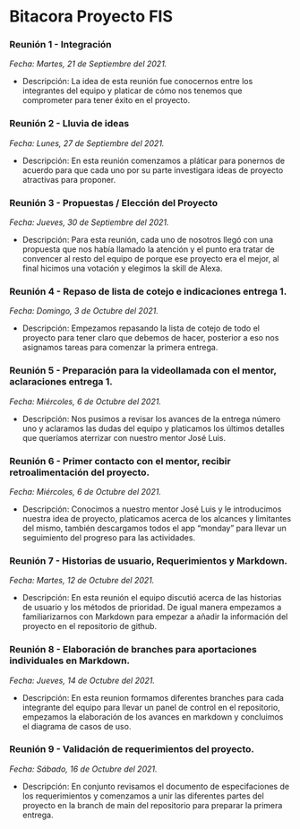 
# **Bitacora Proyecto FIS**

### Reunión 1 - Integración
*Fecha: Martes, 21 de Septiembre del 2021.*
* Descripción: La idea de esta reunión fue conocernos entre los integrantes del equipo y platicar de cómo nos tenemos que comprometer para tener éxito en el proyecto.


### Reunión 2 - Lluvia de ideas
*Fecha: Lunes, 27 de Septiembre del 2021.*
* Descripción: En esta reunión comenzamos a pláticar para ponernos de acuerdo para que cada uno por su parte investigara ideas de proyecto atractivas para proponer.


### Reunión 3 - Propuestas / Elección del Proyecto
*Fecha: Jueves, 30 de Septiembre del 2021.*
* Descripción: Para esta reunión, cada uno de nosotros llegó con una propuesta que nos había llamado la atención y el punto era tratar de convencer al resto del equipo de porque ese proyecto era el mejor, al final hicimos una votación y elegimos la skill de Alexa.


### Reunión 4 - Repaso de lista de cotejo e indicaciones entrega 1.
*Fecha: Domingo, 3 de Octubre del 2021.*
* Descripción: Empezamos repasando la lista de cotejo de todo el proyecto para tener claro que debemos de hacer, posterior a eso nos asignamos tareas para comenzar la primera entrega.


### Reunión 5 - Preparación para la videollamada con el mentor, aclaraciones entrega 1. 
*Fecha: Miércoles, 6 de Octubre del 2021.*
* Descripción: Nos pusimos a revisar los avances de la entrega número uno y aclaramos las dudas del equipo y platicamos los últimos detalles que queríamos aterrizar con nuestro mentor José Luis.


### Reunión 6 - Primer contacto con el mentor, recibir retroalimentación del proyecto.
*Fecha: Miércoles, 6 de Octubre del 2021.*
* Descripción: Conocimos a nuestro mentor José Luis y le introducimos nuestra idea de proyecto, platicamos acerca de los alcances y limitantes del mismo, también descargamos todos el app “monday” para llevar un seguimiento del progreso para las actividades.


### Reunión 7 - Historias de usuario, Requerimientos y Markdown.
*Fecha: Martes, 12 de Octubre del 2021.*
* Descripción: En esta reunión el equipo discutió acerca de las historias de usuario y los métodos de prioridad. De igual manera empezamos a familiarizarnos con Markdown para empezar a añadir la información del proyecto en el repositorio de github.


### Reunión 8 - Elaboración de branches para aportaciones individuales en Markdown. 
*Fecha: Jueves, 14 de Octubre del 2021.*
* Descripción: En esta reunion formamos diferentes branches para cada integrante del equipo para llevar un panel de control en el repositorio, empezamos la elaboración de los avances en markdown y concluimos el diagrama de casos de uso.


### Reunión 9 - Validación de requerimientos del proyecto.
*Fecha: Sábado, 16 de Octubre del 2021.*
* Descripción: En conjunto revisamos el documento de especifaciones de los requerimientos y comenzamos a unir las diferentes partes del proyecto en la branch de main del repositorio para preparar la primera entrega.

